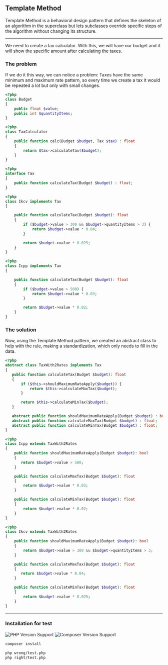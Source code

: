 ## Template Method

Template Method is a behavioral design pattern that defines the skeleton of an algorithm in the superclass but lets subclasses override specific steps of the algorithm without changing its structure.

-----

We need to create a tax calculator. With this, we will have our budget and it will show the specific amount after calculating the taxes.
### The problem

If we do it this way, we can notice a problem: Taxes have the same minimum and maximum rate pattern, so every time we create a tax it would be repeated a lot but only with small changes.

```php
<?php
class Budget 
{
    public float $value;
    public int $quantityItems;
}
```
```php
<?php
class TaxCalculator
{
    public function calc(Budget $budget, Tax $tax) : float
    {
        return $tax->calculateTax($budget);
    }
}
```
```php
<?php
interface Tax
{
    public function calculateTax(Budget $budget) : float;
}
```
```php
<?php
class Ikcv implements Tax
{

    public function calculateTax(Budget $budget): float
    {
        if ($budget->value > 300 && $budget->quantityItems > 3) {
            return $budget->value * 0.04;
        }

        return $budget->value * 0.025;
    }
}
```
```php
<?php
class Icpp implements Tax
{

    public function calculateTax(Budget $budget): float
    {
        if ($budget->value > 500) {
            return $budget->value * 0.03;
        }

        return $budget->value * 0.02;
    }
}
```

### The solution

Now, using the Template Method pattern, we created an abstract class to help with the rule, making a standardization, which only needs to fill in the data.
```php
<?php
abstract class TaxWith2Rates implements Tax
{
   public function calculateTax(Budget $budget): float
   {
       if ($this->shouldMaximumRateApply($budget)) {
           return $this->calculateMaxTax($budget);
       }

       return $this->calculateMinTax($budget);
   }

   abstract public function shouldMaximumRateApply(Budget $budget) : bool;
   abstract public function calculateMaxTax(Budget $budget) : float;
   abstract public function calculateMinTax(Budget $budget) : float;
}
```
```php
<?php
class Icpp extends TaxWith2Rates
{
    public function shouldMaximumRateApply(Budget $budget): bool
    {
       return $budget->value > 500;
    }

    public function calculateMaxTax(Budget $budget): float
    {
        return $budget->value * 0.03;
    }

    public function calculateMinTax(Budget $budget): float
    {
        return $budget->value * 0.02;
    }
}
```
```php
<?php
class Ikcv extends TaxWith2Rates
{
    public function shouldMaximumRateApply(Budget $budget): bool
    {
        return $budget->value > 300 && $budget->quantityItems > 3;
    }

    public function calculateMaxTax(Budget $budget): float
    {
       return $budget->value * 0.04;
    }

    public function calculateMinTax(Budget $budget): float
    {
        return $budget->value * 0.025;
    }
}
```

-----

### Installation for test

![PHP Version Support](https://img.shields.io/badge/php-7.4%2B-brightgreen.svg?style=flat-square) ![Composer Version Support](https://img.shields.io/badge/composer-2.2.9%2B-brightgreen.svg?style=flat-square)

```bash
composer install
```

```bash
php wrong/test.php
php right/test.php
```